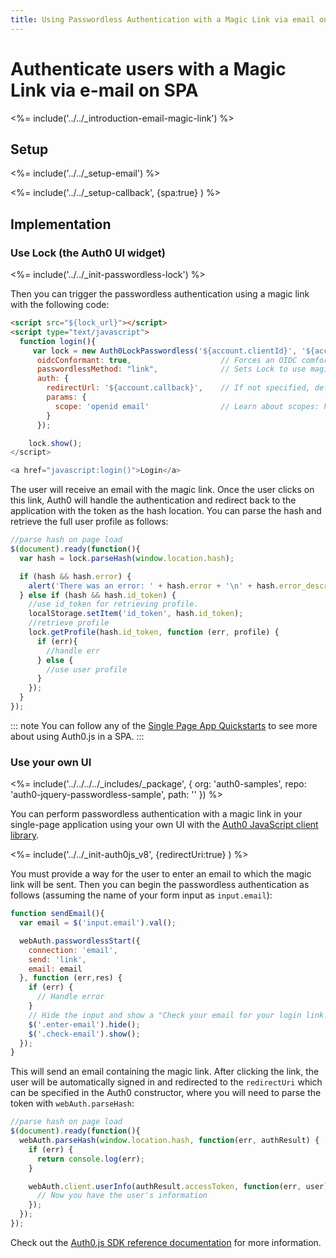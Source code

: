 ```yaml
---
title: Using Passwordless Authentication with a Magic Link via email on SPA
---
```

# Authenticate users with a Magic Link via e-mail on SPA

<%= include('../../_introduction-email-magic-link') %>

## Setup

<%= include('../../_setup-email') %>

<%= include('../../_setup-callback', {spa:true} ) %>

## Implementation

### Use Lock (the Auth0 UI widget)

<%= include('../../_init-passwordless-lock') %>

Then you can trigger the passwordless authentication using a magic link with the following code:

```html
<script src="${lock_url}"></script>
<script type="text/javascript">
  function login(){
     var lock = new Auth0LockPasswordless('${account.clientId}', '${account.namespace}', {
      oidcConformant: true,                    // Forces an OIDC comformant flow
      passwordlessMethod: "link",              // Sets Lock to use magic link
      auth: {
        redirectUrl: '${account.callback}',    // If not specified, defaults to the current page 
        params: {
          scope: 'openid email'                // Learn about scopes: https://auth0.com/docs/scopes
        }          
      });

    lock.show();
</script>

<a href="javascript:login()">Login</a>
```

The user will receive an email with the magic link. Once the user clicks on this link, Auth0 will handle the authentication and redirect back to the application with the token as the hash location. You can parse the hash and retrieve the full user profile as follows:

```js
//parse hash on page load
$(document).ready(function(){
  var hash = lock.parseHash(window.location.hash);

  if (hash && hash.error) {
    alert('There was an error: ' + hash.error + '\n' + hash.error_description);
  } else if (hash && hash.id_token) {
    //use id_token for retrieving profile.
    localStorage.setItem('id_token', hash.id_token);
    //retrieve profile
    lock.getProfile(hash.id_token, function (err, profile) {
      if (err){
        //handle err
      } else {
        //use user profile
      }
    });
  }
});
```

::: note
You can follow any of the [Single Page App Quickstarts](/quickstart/spa) to see more about using Auth0.js in a SPA.
:::

### Use your own UI

<%= include('../../../../_includes/_package', {
  org: 'auth0-samples',
  repo: 'auth0-jquery-passwordless-sample',
  path: ''
}) %>

You can perform passwordless authentication with a magic link in your single-page application using your own UI with the [Auth0 JavaScript client library](/libraries/auth0js).

<%= include('../../_init-auth0js_v8', {redirectUri:true} ) %>

You must provide a way for the user to enter an email to which the magic link will be sent. Then you can begin the passwordless authentication as follows (assuming the name of your form input as `input.email`):

```js
function sendEmail(){
  var email = $('input.email').val();

  webAuth.passwordlessStart({
    connection: 'email',
    send: 'link',
    email: email
  }, function (err,res) {
    if (err) {
      // Handle error
    }
    // Hide the input and show a "Check your email for your login link!" screen
    $('.enter-email').hide();
    $('.check-email').show();
  });
}
```

This will send an email containing the magic link. After clicking the link, the user will be automatically signed in and redirected to the `redirectUri` which can be specified in the Auth0 constructor, where you will need to parse the token with `webAuth.parseHash`:

```js
//parse hash on page load
$(document).ready(function(){
  webAuth.parseHash(window.location.hash, function(err, authResult) {
    if (err) {
      return console.log(err);
    }

    webAuth.client.userInfo(authResult.accessToken, function(err, user) {
      // Now you have the user's information
    });
  });
});
```

Check out the [Auth0.js SDK reference documentation](/libraries/auth0js) for more information.
